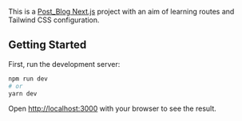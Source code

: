 This is a [Post_Blog Next.js](https://post-blog-sigma.vercel.app/) project with an aim of learning routes and Tailwind CSS configuration.

## Getting Started

First, run the development server:

```bash
npm run dev
# or
yarn dev
```

Open [http://localhost:3000](http://localhost:3000) with your browser to see the result.

